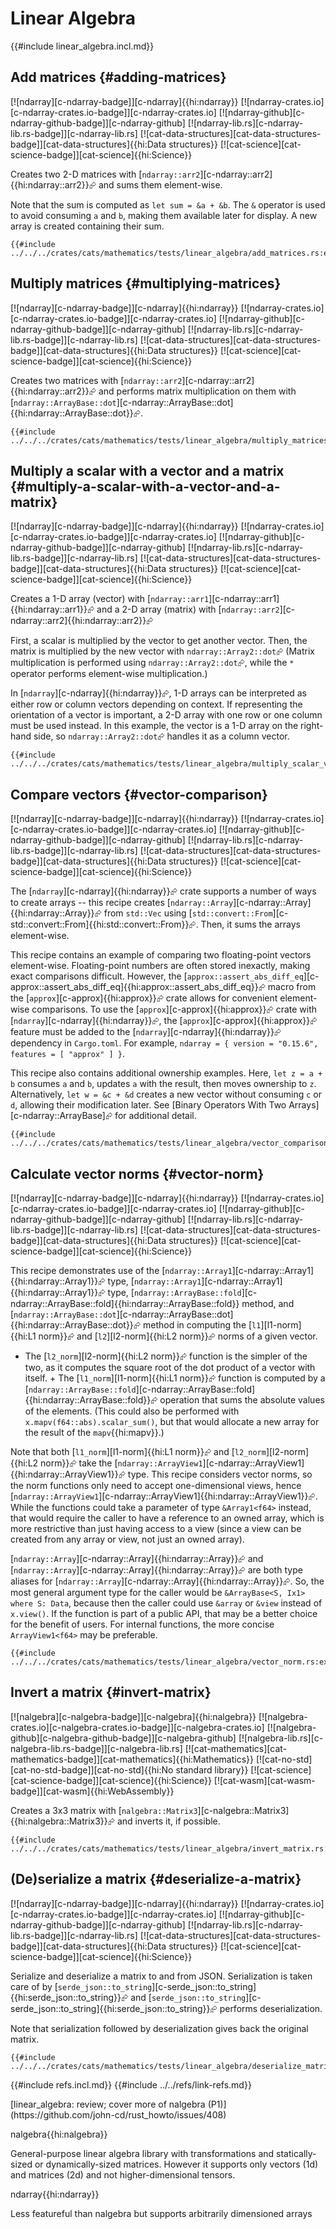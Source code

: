 # Linear Algebra

{{#include linear_algebra.incl.md}}

## Add matrices {#adding-matrices}

[![ndarray][c-ndarray-badge]][c-ndarray]{{hi:ndarray}}
[![ndarray-crates.io][c-ndarray-crates.io-badge]][c-ndarray-crates.io]
[![ndarray-github][c-ndarray-github-badge]][c-ndarray-github]
[![ndarray-lib.rs][c-ndarray-lib.rs-badge]][c-ndarray-lib.rs]
[![cat-data-structures][cat-data-structures-badge]][cat-data-structures]{{hi:Data structures}}
[![cat-science][cat-science-badge]][cat-science]{{hi:Science}}

Creates two 2-D matrices with [`ndarray::arr2`][c-ndarray::arr2]{{hi:ndarray::arr2}}⮳ and sums them element-wise.

Note that the sum is computed as `let sum = &a + &b`. The `&` operator is used to avoid consuming `a` and `b`, making them available later for display. A new array is created containing their sum.

```rust,editable
{{#include ../../../crates/cats/mathematics/tests/linear_algebra/add_matrices.rs:example}}
```

## Multiply matrices {#multiplying-matrices}

[![ndarray][c-ndarray-badge]][c-ndarray]{{hi:ndarray}}
[![ndarray-crates.io][c-ndarray-crates.io-badge]][c-ndarray-crates.io]
[![ndarray-github][c-ndarray-github-badge]][c-ndarray-github]
[![ndarray-lib.rs][c-ndarray-lib.rs-badge]][c-ndarray-lib.rs]
[![cat-data-structures][cat-data-structures-badge]][cat-data-structures]{{hi:Data structures}}
[![cat-science][cat-science-badge]][cat-science]{{hi:Science}}

Creates two matrices with [`ndarray::arr2`][c-ndarray::arr2]{{hi:ndarray::arr2}}⮳ and performs matrix multiplication on them with [`ndarray::ArrayBase::dot`][c-ndarray::ArrayBase::dot]{{hi:ndarray::ArrayBase::dot}}⮳.

```rust,editable
{{#include ../../../crates/cats/mathematics/tests/linear_algebra/multiply_matrices.rs:example}}
```

## Multiply a scalar with a vector and a matrix {#multiply-a-scalar-with-a-vector-and-a-matrix}

[![ndarray][c-ndarray-badge]][c-ndarray]{{hi:ndarray}}
[![ndarray-crates.io][c-ndarray-crates.io-badge]][c-ndarray-crates.io]
[![ndarray-github][c-ndarray-github-badge]][c-ndarray-github]
[![ndarray-lib.rs][c-ndarray-lib.rs-badge]][c-ndarray-lib.rs]
[![cat-data-structures][cat-data-structures-badge]][cat-data-structures]{{hi:Data structures}}
[![cat-science][cat-science-badge]][cat-science]{{hi:Science}}

Creates a 1-D array (vector) with [`ndarray::arr1`][c-ndarray::arr1]{{hi:ndarray::arr1}}⮳ and a 2-D array (matrix) with [`ndarray::arr2`][c-ndarray::arr2]{{hi:ndarray::arr2}}⮳

First, a scalar is multiplied by the vector to get another vector. Then, the matrix is multiplied by the new vector with `ndarray::Array2::dot`⮳ (Matrix multiplication is performed using `ndarray::Array2::dot`⮳, while the `*` operator performs element-wise multiplication.)

In [`ndarray`][c-ndarray]{{hi:ndarray}}⮳, 1-D arrays can be interpreted as either row or column vectors depending on context. If representing the orientation of a vector is important, a 2-D array with one row or one column must be used instead. In this example, the vector is a 1-D array on the right-hand side, so `ndarray::Array2::dot`⮳ handles it as a column vector.

```rust,editable
{{#include ../../../crates/cats/mathematics/tests/linear_algebra/multiply_scalar_vector_matrix.rs:example}}
```

## Compare vectors {#vector-comparison}

[![ndarray][c-ndarray-badge]][c-ndarray]{{hi:ndarray}}
[![ndarray-crates.io][c-ndarray-crates.io-badge]][c-ndarray-crates.io]
[![ndarray-github][c-ndarray-github-badge]][c-ndarray-github]
[![ndarray-lib.rs][c-ndarray-lib.rs-badge]][c-ndarray-lib.rs]
[![cat-data-structures][cat-data-structures-badge]][cat-data-structures]{{hi:Data structures}}
[![cat-science][cat-science-badge]][cat-science]{{hi:Science}}

The [`ndarray`][c-ndarray]{{hi:ndarray}}⮳ crate supports a number of ways to create arrays -- this recipe creates
[`ndarray::Array`][c-ndarray::Array]{{hi:ndarray::Array}}⮳ from `std::Vec` using [`std::convert::From`][c-std::convert::From]{{hi:std::convert::From}}⮳. Then, it sums the arrays element-wise.

This recipe contains an example of comparing two floating-point vectors element-wise. Floating-point numbers are often stored inexactly, making exact comparisons difficult. However, the [`approx::assert_abs_diff_eq`][c-approx::assert_abs_diff_eq]{{hi:approx::assert_abs_diff_eq}}⮳ macro from the [`approx`][c-approx]{{hi:approx}}⮳ crate allows for convenient element-wise comparisons. To use the [`approx`][c-approx]{{hi:approx}}⮳ crate with [`ndarray`][c-ndarray]{{hi:ndarray}}⮳, the [`approx`][c-approx]{{hi:approx}}⮳ feature must be added to the [`ndarray`][c-ndarray]{{hi:ndarray}}⮳ dependency in `Cargo.toml`. For example,
`ndarray = { version = "0.15.6", features = [ "approx" ] }`.

This recipe also contains additional ownership examples. Here, `let z = a + b` consumes
`a` and `b`, updates `a` with the result, then moves ownership to `z`. Alternatively,
`let w = &c + &d` creates a new vector without consuming `c` or `d`, allowing their modification later. See [Binary Operators With Two Arrays][c-ndarray::ArrayBase]⮳ for additional detail.

```rust,editable
{{#include ../../../crates/cats/mathematics/tests/linear_algebra/vector_comparison.rs:example}}
```

## Calculate vector norms {#vector-norm}

[![ndarray][c-ndarray-badge]][c-ndarray]{{hi:ndarray}}
[![ndarray-crates.io][c-ndarray-crates.io-badge]][c-ndarray-crates.io]
[![ndarray-github][c-ndarray-github-badge]][c-ndarray-github]
[![ndarray-lib.rs][c-ndarray-lib.rs-badge]][c-ndarray-lib.rs]
[![cat-data-structures][cat-data-structures-badge]][cat-data-structures]{{hi:Data structures}}
[![cat-science][cat-science-badge]][cat-science]{{hi:Science}}

This recipe demonstrates use of the [`ndarray::Array1`][c-ndarray::Array1]{{hi:ndarray::Array1}}⮳ type, [`ndarray::Array1`][c-ndarray::Array1]{{hi:ndarray::Array1}}⮳ type,
[`ndarray::ArrayBase::fold`][c-ndarray::ArrayBase::fold]{{hi:ndarray::ArrayBase::fold}} method, and [`ndarray::ArrayBase::dot`][c-ndarray::ArrayBase::dot]{{hi:ndarray::ArrayBase::dot}}⮳ method in computing the [`l1`][l1-norm]{{hi:L1 norm}}⮳ and [`l2`][l2-norm]{{hi:L2 norm}}⮳ norms of a given vector.

+ The [`l2_norm`][l2-norm]{{hi:L2 norm}}⮳ function is the simpler of the two, as it computes the square root of the dot product of a vector with itself. + The [`l1_norm`][l1-norm]{{hi:L1 norm}}⮳ function is computed by a [`ndarray::ArrayBase::fold`][c-ndarray::ArrayBase::fold]{{hi:ndarray::ArrayBase::fold}}⮳ operation that sums the absolute values of the elements. (This could also be performed with `x.mapv(f64::abs).scalar_sum()`, but that would allocate a new array for the result of the `mapv`{{hi:mapv}}.)

Note that both [`l1_norm`][l1-norm]{{hi:L1 norm}}⮳ and [`l2_norm`][l2-norm]{{hi:L2 norm}}⮳ take the [`ndarray::ArrayView1`][c-ndarray::ArrayView1]{{hi:ndarray::ArrayView1}}⮳ type. This recipe considers vector norms, so the norm functions only need to accept one-dimensional views, hence [`ndarray::ArrayView1`][c-ndarray::ArrayView1]{{hi:ndarray::ArrayView1}}⮳. While the functions could take a parameter of type `&Array1<f64>` instead, that would require the caller to have a reference to an owned array, which is more restrictive than just having access to a view (since a view can be created from any array or view, not just an owned array).

[`ndarray::Array`][c-ndarray::Array]{{hi:ndarray::Array}}⮳ and [`ndarray::Array`][c-ndarray::Array]{{hi:ndarray::Array}}⮳ are both type aliases for [`ndarray::Array`][c-ndarray::Array]{{hi:ndarray::Array}}⮳. So, the most general argument type for the caller would be `&ArrayBase<S, Ix1> where S: Data`, because then the caller could use `&array` or `&view` instead of `x.view()`. If the function is part of a public API, that may be a better choice for the benefit of users. For internal functions, the more concise `ArrayView1<f64>` may be preferable.

```rust,editable
{{#include ../../../crates/cats/mathematics/tests/linear_algebra/vector_norm.rs:example}}
```

## Invert a matrix {#invert-matrix}

[![nalgebra][c-nalgebra-badge]][c-nalgebra]{{hi:nalgebra}}
[![nalgebra-crates.io][c-nalgebra-crates.io-badge]][c-nalgebra-crates.io]
[![nalgebra-github][c-nalgebra-github-badge]][c-nalgebra-github]
[![nalgebra-lib.rs][c-nalgebra-lib.rs-badge]][c-nalgebra-lib.rs]
[![cat-mathematics][cat-mathematics-badge]][cat-mathematics]{{hi:Mathematics}}
[![cat-no-std][cat-no-std-badge]][cat-no-std]{{hi:No standard library}}
[![cat-science][cat-science-badge]][cat-science]{{hi:Science}}
[![cat-wasm][cat-wasm-badge]][cat-wasm]{{hi:WebAssembly}}

Creates a 3x3 matrix with [`nalgebra::Matrix3`][c-nalgebra::Matrix3]{{hi:nalgebra::Matrix3}}⮳ and inverts it, if possible.

```rust,editable
{{#include ../../../crates/cats/mathematics/tests/linear_algebra/invert_matrix.rs:example}}
```

## (De)serialize a matrix {#deserialize-a-matrix}

[![ndarray][c-ndarray-badge]][c-ndarray]{{hi:ndarray}}
[![ndarray-crates.io][c-ndarray-crates.io-badge]][c-ndarray-crates.io]
[![ndarray-github][c-ndarray-github-badge]][c-ndarray-github]
[![ndarray-lib.rs][c-ndarray-lib.rs-badge]][c-ndarray-lib.rs]
[![cat-data-structures][cat-data-structures-badge]][cat-data-structures]{{hi:Data structures}}
[![cat-science][cat-science-badge]][cat-science]{{hi:Science}}

Serialize and deserialize a matrix to and from JSON. Serialization is taken care of by [`serde_json::to_string`][c-serde_json::to_string]{{hi:serde_json::to_string}}⮳ and [`serde_json::to_string`][c-serde_json::to_string]{{hi:serde_json::to_string}}⮳ performs deserialization.

Note that serialization followed by deserialization gives back the original matrix.

```rust,editable
{{#include ../../../crates/cats/mathematics/tests/linear_algebra/deserialize_matrix.rs:example}}
```

{{#include refs.incl.md}}
{{#include ../../refs/link-refs.md}}

<div class="hidden">
[linear_algebra: review; cover more of nalgebra (P1)](https://github.com/john-cd/rust_howto/issues/408)

nalgebra{{hi:nalgebra}}

General-purpose linear algebra library with transformations and statically-sized or dynamically-sized matrices. However it supports only vectors (1d) and matrices (2d) and not higher-dimensional tensors.

ndarray{{hi:ndarray}}

Less featureful than nalgebra but supports arbitrarily dimensioned arrays
</div>
